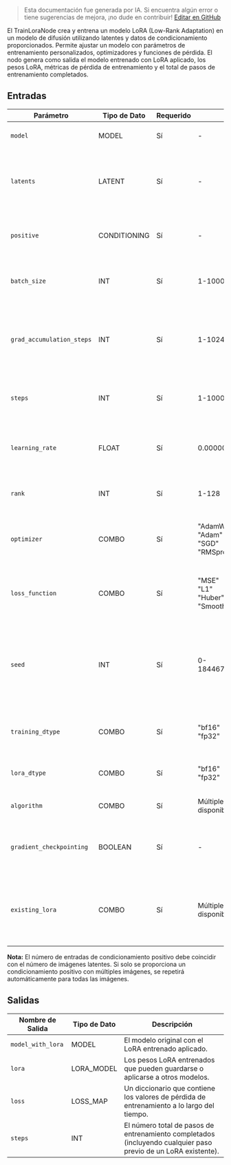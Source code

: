 > Esta documentación fue generada por IA. Si encuentra algún error o tiene sugerencias de mejora, ¡no dude en contribuir! [Editar en GitHub](https://github.com/Comfy-Org/embedded-docs/blob/main/comfyui_embedded_docs/docs/TrainLoraNode/es.md)

El TrainLoraNode crea y entrena un modelo LoRA (Low-Rank Adaptation) en un modelo de difusión utilizando latentes y datos de condicionamiento proporcionados. Permite ajustar un modelo con parámetros de entrenamiento personalizados, optimizadores y funciones de pérdida. El nodo genera como salida el modelo entrenado con LoRA aplicado, los pesos LoRA, métricas de pérdida de entrenamiento y el total de pasos de entrenamiento completados.

## Entradas

| Parámetro | Tipo de Dato | Requerido | Rango | Descripción |
|-----------|-----------|----------|-------|-------------|
| `model` | MODEL | Sí | - | El modelo sobre el cual entrenar el LoRA. |
| `latents` | LATENT | Sí | - | Los latentes a utilizar para el entrenamiento, sirven como conjunto de datos/entrada del modelo. |
| `positive` | CONDITIONING | Sí | - | El condicionamiento positivo a utilizar para el entrenamiento. |
| `batch_size` | INT | Sí | 1-10000 | El tamaño del lote a utilizar para el entrenamiento (valor por defecto: 1). |
| `grad_accumulation_steps` | INT | Sí | 1-1024 | El número de pasos de acumulación de gradiente a utilizar para el entrenamiento (valor por defecto: 1). |
| `steps` | INT | Sí | 1-100000 | El número de pasos para entrenar el LoRA (valor por defecto: 16). |
| `learning_rate` | FLOAT | Sí | 0.0000001-1.0 | La tasa de aprendizaje a utilizar para el entrenamiento (valor por defecto: 0.0005). |
| `rank` | INT | Sí | 1-128 | El rango de las capas LoRA (valor por defecto: 8). |
| `optimizer` | COMBO | Sí | "AdamW"<br>"Adam"<br>"SGD"<br>"RMSprop" | El optimizador a utilizar para el entrenamiento (valor por defecto: "AdamW"). |
| `loss_function` | COMBO | Sí | "MSE"<br>"L1"<br>"Huber"<br>"SmoothL1" | La función de pérdida a utilizar para el entrenamiento (valor por defecto: "MSE"). |
| `seed` | INT | Sí | 0-18446744073709551615 | La semilla a utilizar para el entrenamiento (utilizada en el generador para la inicialización de pesos LoRA y el muestreo de ruido) (valor por defecto: 0). |
| `training_dtype` | COMBO | Sí | "bf16"<br>"fp32" | El tipo de dato a utilizar para el entrenamiento (valor por defecto: "bf16"). |
| `lora_dtype` | COMBO | Sí | "bf16"<br>"fp32" | El tipo de dato a utilizar para el LoRA (valor por defecto: "bf16"). |
| `algorithm` | COMBO | Sí | Múltiples opciones disponibles | El algoritmo a utilizar para el entrenamiento. |
| `gradient_checkpointing` | BOOLEAN | Sí | - | Utilizar checkpointing de gradiente para el entrenamiento (valor por defecto: True). |
| `existing_lora` | COMBO | Sí | Múltiples opciones disponibles | El LoRA existente al cual añadir. Establecer a None para un nuevo LoRA (valor por defecto: "[None]"). |

**Nota:** El número de entradas de condicionamiento positivo debe coincidir con el número de imágenes latentes. Si solo se proporciona un condicionamiento positivo con múltiples imágenes, se repetirá automáticamente para todas las imágenes.

## Salidas

| Nombre de Salida | Tipo de Dato | Descripción |
|-------------|-----------|-------------|
| `model_with_lora` | MODEL | El modelo original con el LoRA entrenado aplicado. |
| `lora` | LORA_MODEL | Los pesos LoRA entrenados que pueden guardarse o aplicarse a otros modelos. |
| `loss` | LOSS_MAP | Un diccionario que contiene los valores de pérdida de entrenamiento a lo largo del tiempo. |
| `steps` | INT | El número total de pasos de entrenamiento completados (incluyendo cualquier paso previo de un LoRA existente). |
